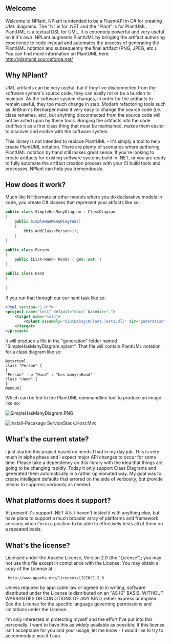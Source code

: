 ## Welcome
Welcome to NPlant.  NPlant is intended to be a FluentAPI in C# for creating UML diagrams.  The "N" is 
for .NET and the "Plant" is for PlantUML.  PlantUML is a textual DSL for UML.  It is extremely powerful and 
very useful on it it's own.  NPLant augments PlantUML by bringing the artifact authoring experience 
to code instead and automates the process of generating the PlantUML notation and subsequently the final 
artifact (PNG, JPEG, etc.).  You can find more information on PlantUML here:  http://plantuml.sourceforge.net/

## Why NPlant?
UML artifacts can be very useful, but if they live disconnected from the software system's source code, they can 
easily rot or be a burden to maintain.  As the software system changes, in order for the artifacts to remain 
useful, they too much change in step.  Modern refactoring tools such as JetBrain's Resharper make it very easy 
to change the source code (i.e. class renames, etc), but anything disconnected from the source code 
will not be acted upon by these tools.  Bringing the artifacts into the code codifies it as a first class thing 
that must be maintained, makes them easier to discover and evolve with the software system.

This library is not intended to replace PlantUML - it's simply a tool to help create PlantUML notation.  There are 
plenty of scenarios where authoring PlantUML notation by hand still makes great sense.  If you're looking to create 
artifacts for existing software systems build in .NET, or you are ready to fully automate the artifact creation 
process with your CI build tools and processes, NPlant can help you tremendously.

## How does it work?
Much like NHibernate or other models where you do declarative models in code, you create C# classes that represent your 
atifacts like so:

```csharp
public class SimpleHasManyDiagram : ClassDiagram
{
    public SimpleHasManyDiagram()
    {
        this.AddClass<Person>();
    }
}

public class Person
{
    public IList<Hand> Hands { get; set; }
}

public class Hand
{
            
}
```

If you run that through our our nant task like so:

```xml
<?xml version="1.0"?>
<project name="test" default="main" basedir=".">
	<target name="main">
		<nplant assembly="bin\Debug\NPlant.Tests.dll" dir="generation" />
	</target>
</project>
```
It will produce a file in the "generation" folder named "SimpleHasManyDiagram.nplant".  That file will contain PlantUML
notation for a class diagram like so:

```
@startuml
class "Person" {
}
"Person" --o "Hand" : "has many\nHand"
class "Hand" {
}
@enduml
```

Which can be fed to the PlantUML commandline tool to produce an image like so:


![SimpleHasManyDiagram.PNG](http://blog.kellybrownsberger.com/nplant/SimpleHasManyDiagram.png)

![Install-Pacakage ServiceStack.Host.Mvc](http://www.servicestack.net/img/nuget-servicestack.host.mvc.png)

## What's the current state?
I just started this project based on needs I had in my day job.  This is very much in alpha phase and I expect major 
API changes to occur for some time.  Please take a dependency on this library with the idea that things are going to be 
changing rapidly.  Today it only support Class Diagrams and generated them automatically in a rather opinionated way.  My 
goal was to create intelligent defaults that errored on the side of verbosity, but provide means to suppress verbosity 
as needed.

## What platforms does it support?
At present it's support .NET 4.5.  I haven't tested it with anything else, but have plans to support a much broader 
array of platforms and framework versions when I'm in a position to be able to effectively tests all of them on a 
repeated basis.

## What's the license?
Licensed under the Apache License, Version 2.0 (the "License");
you may not use this file except in compliance with the License.
You may obtain a copy of the License at
 
     http://www.apache.org/licenses/LICENSE-2.0
 
Unless required by applicable law or agreed to in writing, software
distributed under the License is distributed on an "AS IS" BASIS,
WITHOUT WARRANTIES OR CONDITIONS OF ANY KIND, either express or implied.
See the License for the specific language governing permissions and
limitations under the License.

I'm only interested in protecting myself and the effort I've put into this personally.  I want to have this as 
widely available as possible.  If this license isn't acceptable for you and your usage, let me know - I would like to 
try to accommodate you if I can.
